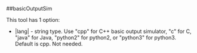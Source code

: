 ##basicOutputSim

This tool has 1 option:
* |lang| - string type. Use "cpp" for C++ basic output simulator, "c" for C, "java" for Java, "python2" for python2, or "python3" for python3. Default is cpp. Not needed.